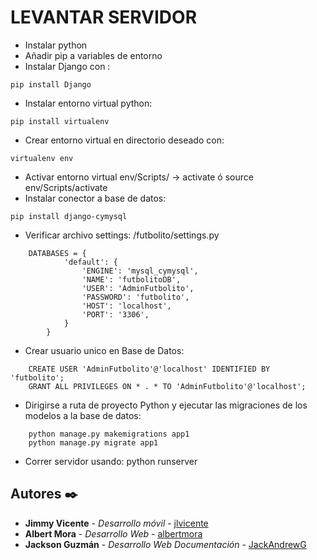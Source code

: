 LEVANTAR SERVIDOR
=================
- Instalar python
- Añadir pip a variables de entorno
- Instalar Django con : 
```
pip install Django
```
- Instalar entorno virtual python: 
```        
pip install virtualenv
```
- Crear entorno virtual en directorio deseado con: 
```
virtualenv env
```
- Activar entorno virtual env/Scripts/ -> activate ó source env/Scripts/activate
- Instalar conector a base de datos:
```
pip install django-cymysql
```
- Verificar archivo settings: /futbolito/settings.py
```
    DATABASES = {
            'default': {
                'ENGINE': 'mysql_cymysql',
                'NAME': 'futbolitoDB',
                'USER': 'AdminFutbolito',
                'PASSWORD': 'futbolito',
                'HOST': 'localhost',
                'PORT': '3306',
            }
        }
```
- Crear usuario unico en Base de Datos:
```
    CREATE USER 'AdminFutbolito'@'localhost' IDENTIFIED BY 'futbolito';
    GRANT ALL PRIVILEGES ON * . * TO 'AdminFutbolito'@'localhost';
```

- Dirigirse a ruta de proyecto Python y ejecutar las migraciones de los modelos a la base de datos:
```
    python manage.py makemigrations app1
    python manage.py migrate app1
```

- Correr servidor usando: python runserver 





## Autores ✒️

* **Jimmy Vicente** - *Desarrollo móvil* - [jlvicente](https://github.com/villanuevand)
* **Albert Mora** - *Desarrollo Web* - [albertmora](#fulanito-de-tal)
* **Jackson Guzmán** - *Desarrollo Web*  *Documentación* - [JackAndrewG](https://github.com/JackAndrewG)
